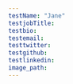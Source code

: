 ```yaml
---
testName: "Jane"
testjobTitle:
testbio:
testemail:
testtwitter:
testgithub:
testlinkedin:
image_path:
---
```

